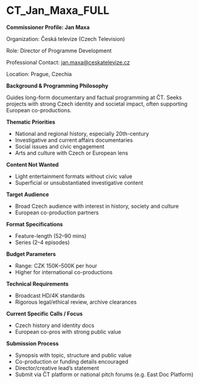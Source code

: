 # CT_Jan_Maxa_FULL

**Commissioner Profile: Jan Maxa**

Organization: Česká televize (Czech Television)

Role: Director of Programme Development

Professional Contact: jan.maxa@ceskatelevize.cz

Location: Prague, Czechia

**Background & Programming Philosophy**

Guides long-form documentary and factual programming at ČT. Seeks projects with strong Czech identity and societal impact, often supporting European co-productions.

**Thematic Priorities**

- National and regional history, especially 20th-century
- Investigative and current affairs documentaries
- Social issues and civic engagement
- Arts and culture with Czech or European lens

**Content Not Wanted**

- Light entertainment formats without civic value
- Superficial or unsubstantiated investigative content

**Target Audience**

- Broad Czech audience with interest in history, society and culture
- European co-production partners

**Format Specifications**

- Feature-length (52–90 mins)
- Series (2–4 episodes)

**Budget Parameters**

- Range: CZK 150K–500K per hour
- Higher for international co-productions

**Technical Requirements**

- Broadcast HD/4K standards
- Rigorous legal/ethical review, archive clearances

**Current Specific Calls / Focus**

- Czech history and identity docs
- European co-pros with strong public value

**Submission Process**

- Synopsis with topic, structure and public value
- Co-production or funding details encouraged
- Director/creative lead’s statement
- Submit via ČT platform or national pitch forums (e.g. East Doc Platform)
